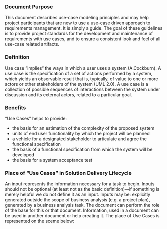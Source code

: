 ### Document Purpose
This document describes use-case modeling principles and may help project participants that are new to use a use-case driven approach to requirements management. It is simply a guide.
The goal of these guidelines is to provide project standards for the development and maintenance of requirements with use cases, and to ensure a consistent look and feel of all use-case related artifacts.

### Definition
Use case ”implies“ the ways in which a user uses a system (A.Cockburn).
A use case is the specification of a set of actions performed by a system, which yields an observable result that is, typically, of value to one or more actors or other stakeholders of the system (UML 2.0).
A use case is a collection of possible sequences of interactions between the system under discussion and its external actors, related to a particular goal.

### Benefits
“Use Cases” helps to provide:

- the basis for an estimation of the complexity of the proposed system
- units of end user functionality by which the project will be planned
- a vehicle for a designated stakeholder to articulate and agree the functional specification
- the basis of a functional specification from which the system will be developed
- the basis for a system acceptance test

### Place of “Use Cases” in Solution Delivery Lifecycle
An input represents the information necessary for a task to begin. Inputs should not be optional (at least not as the basic definition)—if something is merely helpful we do not define it as an input. 
Inputs may be: explicitly generated outside the scope of business analysis (e.g. a project plan), generated by a business analysis task. The document can perform the role of the base for this or that document. Information, used in a document can be used in another document or help creating it. 
The place of Use Cases is represented on the sceme below:
